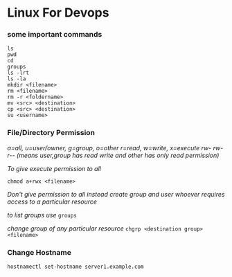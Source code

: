 # Linux For Devops

### some important commands
```
ls
pwd
cd
groups
ls -lrt
ls -la
mkdir <filename>
rm <filename>
rm -r <foldername>
mv <src> <destination>
cp <src> <destination>
su <username>
```

### File/Directory Permission

*a=all, u=user/owner, g=group, o=other*
*r=read, w=write, x=execute*
*rw- rw- r-- (means user,group has read write and other has only read permission)*

*To give execute permission to all*
```
chmod a+rwx <filename>
```
*Don't give permission to all instead create group and user whoever requires access to a particular resource*

*to list groups use*
```groups```

*change group of any particular resource*
```chgrp <destination group> <filename>```

### Change Hostname
```
hostnamectl set-hostname server1.example.com
```

